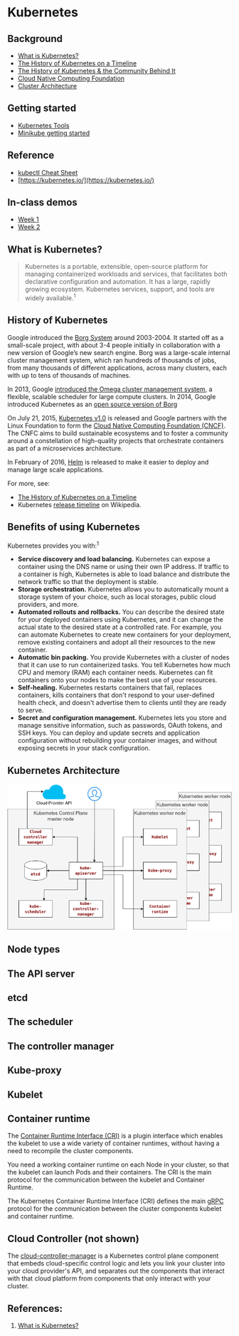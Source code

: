 # Kubernetes

## Background

* [What is Kubernetes?](https://kubernetes.io/docs/concepts/overview/what-is-kubernetes/)
* [The History of Kubernetes on a Timeline](https://blog.risingstack.com/the-history-of-kubernetes/)
* [The History of Kubernetes & the Community Behind It](https://kubernetes.io/blog/2018/07/20/the-history-of-kubernetes-the-community-behind-it/)
* [Cloud Native Computing Foundation](https://www.cncf.io/)
* [Cluster Architecture](https://kubernetes.io/docs/concepts/architecture/)

## Getting started

* [Kubernetes Tools](https://kubernetes.io/docs/tasks/tools/)
* [Minikube getting started](https://minikube.sigs.k8s.io/docs/start/)

## Reference
* [kubectl Cheat Sheet](https://kubernetes.io/docs/reference/kubectl/cheatsheet/)
* [https://kubernetes.io/](https://kubernetes.io/)


## In-class demos

* [Week 1](week1/Week1.md)
* [Week 2](week2/Week2.md)


## What is Kubernetes?

> Kubernetes is a portable, extensible, open-source platform for managing containerized workloads and services, that facilitates both declarative configuration and automation. It has a large, rapidly growing ecosystem. Kubernetes services, support, and tools are widely available.<sup>1</sup>

## History of Kubernetes

Google introduced the [Borg System](https://ai.google/research/pubs/pub43438) around 2003-2004. It started off as a small-scale project, with about 3-4 people initially in collaboration with a new version of Google’s new search engine. Borg was a large-scale internal cluster management system, which ran hundreds of thousands of jobs, from many thousands of different applications, across many clusters, each with up to tens of thousands of machines.

In 2013, Google [introduced the Omega cluster management system](https://cloudplatform.googleblog.com/2014/06/an-update-on-container-support-on-google-cloud-platform.html), a flexible, scalable scheduler for large compute clusters. In 2014, Google introduced Kubernetes as an [open source version of Borg](https://www.youtube.com/watch?v=0W49z8hVn0k)

On July 21, 2015, [Kubernetes v1.0](https://github.com/kubernetes/kubernetes) is released and Google partners with the Linux Foundation to form the [Cloud Native Computing Foundation (CNCF)](https://www.cncf.io/). The CNFC aims to build sustainable ecosystems and to foster a community around a constellation of high-quality projects that orchestrate containers as part of a microservices architecture.

In February of 2016, [Helm](https://helm.sh/) is released to make it easier to deploy and manage large scale applications.

For more, see:
* [The History of Kubernetes on a Timeline](https://blog.risingstack.com/the-history-of-kubernetes/)
* Kubernetes [release timeline](https://en.wikipedia.org/wiki/Kubernetes#Release_timeline) on Wikipedia.

## Benefits of using Kubernetes

Kubernetes provides you with:<sup>1</sup>

* __Service discovery and load balancing.__ Kubernetes can expose a container using the DNS name or using their own IP address. If traffic to a container is high, Kubernetes is able to load balance and distribute the network traffic so that the deployment is stable.
* __Storage orchestration.__ Kubernetes allows you to automatically mount a storage system of your choice, such as local storages, public cloud providers, and more.
* __Automated rollouts and rollbacks.__ You can describe the desired state for your deployed containers using Kubernetes, and it can change the actual state to the desired state at a controlled rate. For example, you can automate Kubernetes to create new containers for your deployment, remove existing containers and adopt all their resources to the new container.
* __Automatic bin packing.__ You provide Kubernetes with a cluster of nodes that it can use to run containerized tasks. You tell Kubernetes how much CPU and memory (RAM) each container needs. Kubernetes can fit containers onto your nodes to make the best use of your resources.
* __Self-healing.__ Kubernetes restarts containers that fail, replaces containers, kills containers that don't respond to your user-defined health check, and doesn't advertise them to clients until they are ready to serve.
* __Secret and configuration management.__ Kubernetes lets you store and manage sensitive information, such as passwords, OAuth tokens, and SSH keys. You can deploy and update secrets and application configuration without rebuilding your container images, and without exposing secrets in your stack configuration.

## Kubernetes Architecture

![Kubernetes architecture](images/kube-architecture.png)

## Node types

## The API server

## etcd

## The scheduler

## The controller manager

## Kube-proxy

## Kubelet

## Container runtime

The [Container Runtime Interface (CRI)](https://kubernetes.io/docs/concepts/architecture/cri/) is a plugin interface which enables the kubelet to use a wide variety of container runtimes, without having a need to recompile the cluster components.

You need a working container runtime on each Node in your cluster, so that the kubelet can launch Pods and their containers. The CRI is the main protocol for the communication between the kubelet and Container Runtime.

The Kubernetes Container Runtime Interface (CRI) defines the main [gRPC](https://grpc.io/) protocol for the communication between the cluster components kubelet and container runtime.



## Cloud Controller (not shown)

The [cloud-controller-manager](https://kubernetes.io/docs/concepts/architecture/cloud-controller/) is a Kubernetes control plane component that embeds cloud-specific control logic and lets you link your cluster into your cloud provider's API, and separates out the components that interact with that cloud platform from components that only interact with your cluster.


## References:
1. [What is Kubernetes?](https://kubernetes.io/docs/concepts/overview/what-is-kubernetes/)
